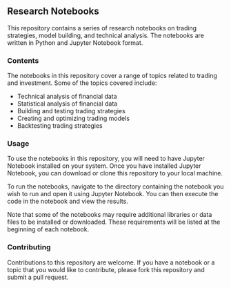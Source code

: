 ## Research Notebooks

This repository contains a series of research notebooks on trading strategies, model building, and technical analysis. The notebooks are written in Python and Jupyter Notebook format.

### Contents

The notebooks in this repository cover a range of topics related to trading and investment. Some of the topics covered include:

- Technical analysis of financial data
- Statistical analysis of financial data
- Building and testing trading strategies
- Creating and optimizing trading models
- Backtesting trading strategies

### Usage

To use the notebooks in this repository, you will need to have Jupyter Notebook installed on your system. Once you have installed Jupyter Notebook, you can download or clone this repository to your local machine.

To run the notebooks, navigate to the directory containing the notebook you wish to run and open it using Jupyter Notebook. You can then execute the code in the notebook and view the results.

Note that some of the notebooks may require additional libraries or data files to be installed or downloaded. These requirements will be listed at the beginning of each notebook.

### Contributing

Contributions to this repository are welcome. If you have a notebook or a topic that you would like to contribute, please fork this repository and submit a pull request.

